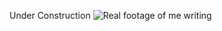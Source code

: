 Under Construction
![Real footage of me writing]([https://example.com/path/to/image.png](https://preview.redd.it/zcnq40jtx0s71.png?auto=webp&s=9cfbce8a6157f8725fb75ace79bae0521f4dd6b5))
